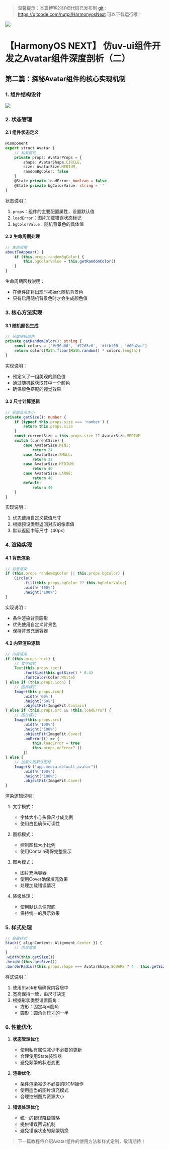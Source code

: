> 温馨提示：本篇博客的详细代码已发布到 [git](https://gitcode.com/nutpi/HarmonyosNext) : https://gitcode.com/nutpi/HarmonyosNext 可以下载运行哦！

 
![](../images/img_7967d1e0.png)
# 【HarmonyOS NEXT】 仿uv-ui组件开发之Avatar组件深度剖析（二）

## 第二篇：探秘Avatar组件的核心实现机制

### 1. 组件结构设计

 
![](../images/img_78f9597b.png)


### 2. 状态管理

#### 2.1 组件状态定义

```typescript
@Component
export struct Avatar {
    // 私有属性
    private props: AvatarProps = {
        shape: AvatarShape.CIRCLE,
        size: AvatarSize.MEDIUM,
        randomBgColor: false
    }
    @State private loadError: boolean = false
    @State private bgColorValue: string = ''
}
```

状态说明：
1. `props`：组件的主要配置属性，设置默认值
2. `loadError`：图片加载错误状态标记
3. `bgColorValue`：随机背景色的具体值

#### 2.2 生命周期处理

```typescript
// 生命周期
aboutToAppear() {
    if (this.props.randomBgColor) {
        this.bgColorValue = this.getRandomColor()
    }
}
```

生命周期函数说明：
- 在组件即将出现时初始化随机背景色
- 只有启用随机背景色时才会生成颜色值

### 3. 核心方法实现

#### 3.1 随机颜色生成

```typescript
// 获取随机颜色
private getRandomColor(): string {
    const colors = ['#f56a00', '#7265e6', '#ffbf00', '#00a2ae']
    return colors[Math.floor(Math.random() * colors.length)]
}
```

实现说明：
- 预定义了一组美观的颜色值
- 通过随机数获取其中一个颜色
- 确保颜色搭配的视觉效果

#### 3.2 尺寸计算逻辑

```typescript
// 获取显示大小
private getSize(): number {
    if (typeof this.props.size === 'number') {
        return this.props.size
    }
    const currentSize = this.props.size ?? AvatarSize.MEDIUM
    switch (currentSize) {
        case AvatarSize.MINI:
            return 24
        case AvatarSize.SMALL:
            return 32
        case AvatarSize.MEDIUM:
            return 40
        case AvatarSize.LARGE:
            return 48
        default:
            return 40
    }
}
```

实现说明：
1. 优先使用自定义数值尺寸
2. 根据预设类型返回对应的像素值
3. 默认返回中等尺寸（40px）

### 4. 渲染实现

#### 4.1 背景渲染

```typescript
// 背景渲染
if (this.props.randomBgColor || this.props.bgColor) {
    Circle()
        .fill(this.props.bgColor ?? this.bgColorValue)
        .width('100%')
        .height('100%')
}
```

实现说明：
- 条件渲染背景圆形
- 优先使用自定义背景色
- 保持背景充满容器

#### 4.2 内容渲染逻辑

```typescript
// 内容渲染
if (this.props.text) {
    // 文字模式
    Text(this.props.text)
        .fontSize(this.getSize() * 0.4)
        .fontColor(Color.White)
} else if (this.props.icon) {
    // 图标模式
    Image(this.props.icon)
        .width('60%')
        .height('60%')
        .objectFit(ImageFit.Contain)
} else if (this.props.src && !this.loadError) {
    // 图片模式
    Image(this.props.src)
        .width('100%')
        .height('100%')
        .objectFit(ImageFit.Cover)
        .onError(() => {
            this.loadError = true
            this.props.onError?.()
        })
} else {
    // 加载失败默认图标
    Image($r("app.media.default_avatar"))
        .width('100%')
        .height('100%')
        .objectFit(ImageFit.Cover)
}
```

渲染逻辑说明：
1. 文字模式：
   - 字体大小与头像尺寸成比例
   - 使用白色确保可读性

2. 图标模式：
   - 控制图标大小比例
   - 使用Contain确保完整显示

3. 图片模式：
   - 图片充满容器
   - 使用Cover确保填充效果
   - 处理加载错误情况

4. 降级处理：
   - 使用默认头像兜底
   - 保持统一的展示效果

### 5. 样式处理

```typescript
// 容器样式
Stack({ alignContent: Alignment.Center }) {
    // 内容渲染
}
.width(this.getSize())
.height(this.getSize())
.borderRadius(this.props.shape === AvatarShape.SQUARE ? 4 : this.getSize() / 2)
```

样式说明：
1. 使用Stack布局确保内容居中
2. 宽高保持一致，由尺寸决定
3. 根据形状类型设置圆角：
   - 方形：固定4px圆角
   - 圆形：圆角为尺寸的一半

### 6. 性能优化

1. **状态管理优化**
   - 使用私有属性减少不必要的更新
   - 合理使用State装饰器
   - 避免频繁的状态变更

2. **渲染优化**
   - 条件渲染减少不必要的DOM操作
   - 使用适当的图片填充模式
   - 合理控制图片资源大小

3. **错误处理优化**
   - 统一的错误降级策略
   - 提供错误回调机制
   - 避免错误状态的频繁切换

> 下一篇教程将介绍Avatar组件的使用方法和样式定制，敬请期待！
